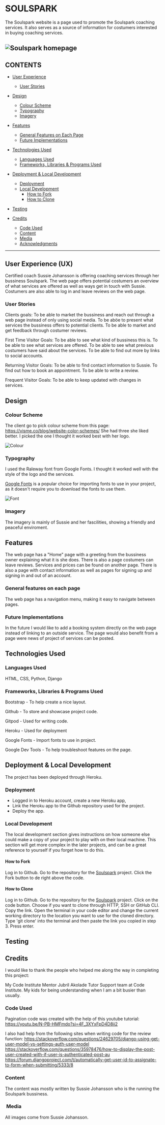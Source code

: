 # SOULSPARK

The Soulspark website is a page used to promote the Soulspark coaching services. It also serves as a source of information for costumers interested in buying coaching services.

![Soulspark homepage](readmeimages/soulsparkpage.PNG) 
---

## CONTENTS

* [User Experience](#user-experience-ux)
  * [User Stories](#user-stories)

* [Design](#design)
  * [Colour Scheme](#colour-scheme)
  * [Typography](#typography)
  * [Imagery](#imagery)

* [Features](#features)
  * [General Features on Each Page](#general-features-on-each-page)
  * [Future Implementations](#future-implementations)

* [Technologies Used](#technologies-used)
  * [Languages Used](#languages-used)
  * [Frameworks, Libraries & Programs Used](#frameworks-libraries--programs-used)

* [Deployment & Local Development](#deployment--local-development)
  * [Deployment](#deployment)
  * [Local Development](#local-development)
    * [How to Fork](#how-to-fork)
    * [How to Clone](#how-to-clone)

* [Testing](#testing)

* [Credits](#credits)
  * [Code Used](#code-used)
  * [Content](#content)
  * [Media](#media)
  * [Acknowledgments](#acknowledgments)

---

## User Experience (UX)

Certified coach Sussie Johansson is offering coaching services through her bussiness Soulspark. The web page offers potential costumers an overview of what services are offered as well as ways get in touch with Sussie. Costumers are also able to log in and leave reviews on the web page.

### User Stories

Clients goals:
To be able to market the bussiness and reach out through a web page instead of only using social media.
To be aböe to present what services the bussiness offers to potential clients.
To be able to market and get feedback through costumer reviews.

First Time Visitor Goals:
To be able to see what kind of bussiness this is.
To be able to see what services are offered.
To be able to see what previous costumers have said about the services.
To be able to find out more by links to social accounts.

Returning Visitor Goals:
To be able to find contact information to Sussie.
To find out how to book an appointment.
To be able to write a review.

Frequent Visitor Goals:
To be able to keep updated with changes in services.

## Design

### Colour Scheme

The client go to pick colour scheme from this page: https://visme.co/blog/website-color-schemes/
She had three she liked better. I picked the one I thought it worked best with her logo.

![Colour](readmeimages/Color%20Soulspark.PNG) 

### Typography

I used the Raleway font from Google Fonts. I thought it worked well with the style of the logo and the services.

[Google Fonts](https://fonts.google.com/) is a popular choice for importing fonts to use in your project, as it doesn't require you to download the fonts to use them.

![Font](readmeimages/font.PNG) 

### Imagery

The imagery is mainly of Sussie and her fascilities, showing a friendly and peaceful enviroment.

## Features

The web page has a "Home" page with a greeting from the bussiness owner explaining what it is she does. There is also a page costumers can leave reviews. Services and prices can be found on another page. There is also a page with contact information as well as pages for signing up and signing in and out of an account.

### General features on each page

The web page has a navigation menu, making it easy to navigate between pages.

### Future Implementations

In the future I would like to add a booking system directly on the web page instead of linking to an outside service. The page would also benefit from a page were news of project of services can be posted.

## Technologies Used

### Languages Used

HTML, CSS, Python, Django

### Frameworks, Libraries & Programs Used

Bootstrap - To help create a nice layout.

Github - To store and showcase project code.

Gitpod - Used for writing code.

Heroku - Used for deployment

Google Fonts - Import fonts to use in project.

Google Dev Tools - To help troubleshoot features on the page.

## Deployment & Local Development

The project has been deployed through Heroku.

### Deployment

- Logged in to Heroku account, create a new Heroku app,
- Link the Heroku app to the Github repository used for the project.
- Deploy the app.

### Local Development

The local development section gives instructions on how someone else could make a copy of your project to play with on their local machine. This section will get more complex in the later projects, and can be a great reference to yourself if you forget how to do this.

#### How to Fork

Log in to Github.
Go to the repository for the [Soulspark](https://github.com/ElisabethKAndersson/Portfolio-project-4) project.
Click the Fork button to de right above the code.

#### How to Clone

Log in to Github.
Go to the repository for the [Soulspark](https://github.com/ElisabethKAndersson/Portfolio-project-4) project.
Click on the code button. 
Choose if you want to clone through HTTP, SSH or GitHub CLI.
Copy the link.
Open the terminal in your code editor and change the current working directory to the location you want to use for the cloned directory.
Type 'git clone' into the terminal and then paste the link you copied in step 3. Press enter.

## Testing



## Credits

I would like to thank the people who helped me along the way in completing this project:

My Code Institute Mentor Jubril Akolade
Tutor Support team at Code Institute.
My kids for being understanding when I am a bit busier than usually.

### Code Used

Pagination code was created with the help of this youtube tutorial: https://youtu.be/N-PB-HMFmdo?si=4F_3XYxFpD4D8ii2

I also had help from the following sites when writing code for the review function:
https://stackoverflow.com/questions/24629705/django-using-get-user-model-vs-settings-auth-user-model
https://stackoverflow.com/questions/35978476/how-to-display-the-post-user-created-with-if-user-is-authenticated-post-au
https://forum.djangoproject.com/t/automatically-get-user-id-to-assignate-to-form-when-submitting/5333/8


### Content

The content was mostly written by Sussie Johansson who is the running the Soulspark bussiness.

###  Media

All images come from Sussie Johansson.
  
